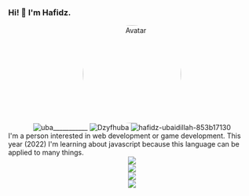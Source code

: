 ### Hi! 👋 I'm Hafidz.  
<div align="center">
  <img src="https://avatars.githubusercontent.com/u/28922387?v=4" alt="Avatar" style="width:200px; border-radius: 50%;" class="avatar avatar-user width-full border color-bg-default">
 </div>
<div align="center">
<img alt="uba___________" src="https://img.shields.io/twitter/url?label=uba___________&logo=instagram&style=social&url=https%3A%2F%2Fwww.instagram.com%2Fuba___________%2F">
  <img alt="Dzyfhuba" src="https://img.shields.io/twitter/url?label=Dzyfhuba&logo=github&style=social&url=https%3A%2F%2Fgithub.com%2FDzyfhuba">
  <img alt="hafidz-ubaidillah-853b17130" src="https://img.shields.io/twitter/url?label=hafidz-ubaidillah-853b17130&logo=linkedin&style=social&url=https%3A%2F%2Fwww.linkedin.com%2Fin%2Fhafidz-ubaidillah-853b17130%2F">
 </div>
I'm a person interested in web development or game development. This year (2022) I'm learning about javascript because this language can be applied to many things.  
<div align="center">
<img src="http://github-readme-streak-stats.herokuapp.com?user=Dzyfhuba&theme=dark&hide_border=true&date_format=j%20M%5B%20Y%5D">
 </div>
 
<div align="center">
<img src="https://github-readme-stats.vercel.app/api?username=Dzyfhuba&show_icons=true&count_private=true&theme=dark">
 </div>
 
 <div align="center">
<img src="https://github-readme-stats.vercel.app/api/top-langs/?username=Dzyfhuba&layout=compact&theme=dark&count_private=true">
 </div>
 
 <div align="center">
<img src="https://github-readme-stats.vercel.app/api/wakatime?username=Dzyfhuba&theme=dark">
 </div>
 
